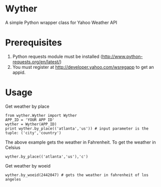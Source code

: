 Wyther
================
A simple Python wrapper class for Yahoo Weather API

Prerequisites
=================
1. Python requests module must be installed (http://www.python-requests.org/en/latest/)
2. You must register at http://developer.yahoo.com/wsregapp to get an appid. 

Usage
=================

Get weather by place

```
from wyther.Wyther import Wyther
APP_ID = 'YOUR APP ID'
wyther = Wyther(APP_ID)
print wyther.by_place(('atlanta','us')) # input parameter is the tuple: ('city','country')
```

The above example gets the weather in Fahrenheit. To get the weather in Celsius

```
wyther.by_place(('atlanta','us'),'c')
```

Get weather by woeid

```
wyther.by_woeid(2442047) # gets the weather in fahrenheit of los angeles
```
